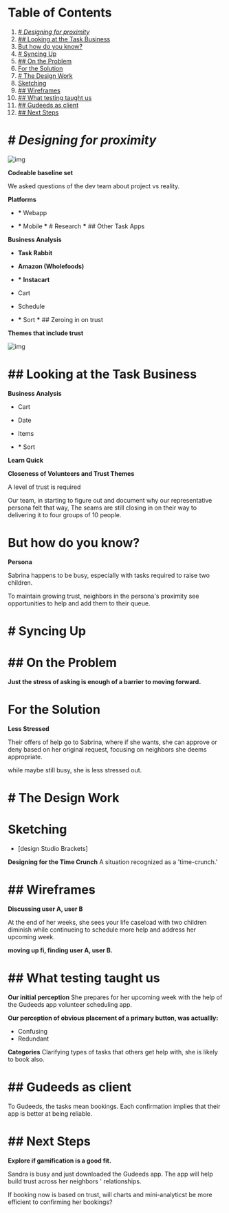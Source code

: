 
# Table of Contents

1.  [# *Designing for proximity*](#org09b3f8b)
2.  [## Looking at the Task Business](#org9bbacb2)
3.  [But how do you know?](#org70ebf60)
4.  [# Syncing Up](#org3700f3d)
5.  [## On the Problem](#org62c4a8e)
6.  [For the Solution](#org8e1096d)
7.  [# The Design Work](#org849d1e9)
8.  [Sketching](#org4420a12)
9.  [## Wireframes](#orga02d15b)
10. [## What testing taught us](#orga772006)
11. [## Gudeeds as client](#orgf35bd6c)
12. [## Next Steps](#org407b6bb)


<a id="org09b3f8b"></a>

# # *Designing for proximity*

![img](https://paper-attachments.dropbox.com/s_939A39C54BE532AA128503EB46A60918FB25F0AE543B578BF78BB58E8F771B97_1626116205850_Prox+Peek+2021-07-12+13-54.gif)

**Codeable baseline set**

We asked questions of the dev team about project vs reality.

**Platforms**

-   **\*** Webapp

-   **\*** Mobile
    **\*** # Research
    **\*** ## Other Task Apps

**Business Analysis**

-   **Task Rabbit**

-   **Amazon (Wholefoods)**

-   **\*** **Instacart**

-   Cart

-   Schedule

-   **\*** Sort
    **\*** ## Zeroing in on trust

**Themes that include trust**

![img](https://paper-attachments.dropbox.com/s_939A39C54BE532AA128503EB46A60918FB25F0AE543B578BF78BB58E8F771B97_1626047441287_2021-07-11+18.47.58.gif)


<a id="org9bbacb2"></a>

# ## Looking at the Task Business

**Business Analysis**

-   Cart

-   Date

-   Items

-   **\*** Sort

**Learn Quick**

**Closeness of Volunteers and Trust Themes**

A level of trust is required

Our team, in starting to figure out and document why our representative
persona felt that way, The seams are still closing in on their way to
delivering it to four groups of 10 people.


<a id="org70ebf60"></a>

# But how do you know?

**Persona**

Sabrina happens to be busy, especially with tasks required to raise two
children.

To maintain growing trust, neighbors in the persona's proximity see
opportunities to help and add them to their queue.


<a id="org3700f3d"></a>

# # Syncing Up


<a id="org62c4a8e"></a>

# ## On the Problem

**Just the stress of asking is enough of a barrier to moving forward.**


<a id="org8e1096d"></a>

# For the Solution

**Less Stressed**

Their offers of help go to Sabrina, where if she wants, she can approve
or deny based on her original request, focusing on neighbors she deems
appropriate.

while maybe still busy, she is less stressed out.


<a id="org849d1e9"></a>

# # The Design Work


<a id="org4420a12"></a>

# Sketching

-   [design Studio Brackets]

**Designing for the Time Crunch** A situation recognized as a
'time-crunch.'


<a id="orga02d15b"></a>

# ## Wireframes

**Discussing user A, user B**

At the end of her weeks, she sees your life caseload with two children
diminish while continueing to schedule more help and address her
upcoming week.

**moving up fi, finding user A, user B.**


<a id="orga772006"></a>

# ## What testing taught us

**Our initial perception** She prepares for her upcoming week with the
help of the Gudeeds app volunteer scheduling app.

**Our perception of obvious placement of a primary button, was
actuallly:**

-   Confusing
-   Redundant

**Categories** Clarifying types of tasks that others get help with, she is
likely to book also.


<a id="orgf35bd6c"></a>

# ## Gudeeds as client

To Gudeeds, the tasks mean bookings. Each confirmation implies that
their app is better at being reliable.


<a id="org407b6bb"></a>

# ## Next Steps

**Explore if gamification is a good fit.**

Sandra is busy and just downloaded the Gudeeds app. The app will help
build trust across her neighbors ' relationships.

If booking now is based on trust, will charts and mini-analyticst be
more efficient to confirming her bookings?

